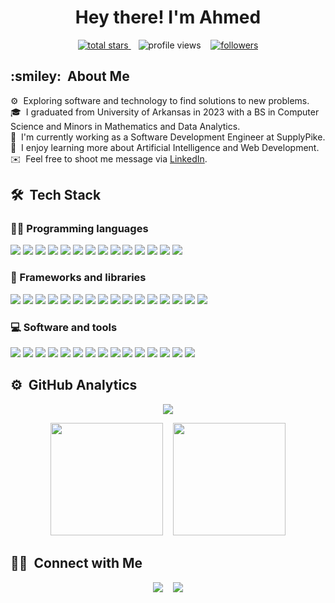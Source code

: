<h1 align="center">
    Hey there! I'm Ahmed
</h1>

<p align="center">
    <a href="https://github.com/a-mufasa?tab=repositories&sort=stargazers">
        <img alt="total stars" title="Total stars on GitHub" src="https://custom-icon-badges.demolab.com/github/stars/a-mufasa?color=55960c&style=for-the-badge&labelColor=488207&logo=star" />
    </a>
    &nbsp;&nbsp;
    <a>
        <img alt="profile views" title="Profile views" src="https://komarev.com/ghpvc/?username=a-mufasa&style=for-the-badge&color=red" />
    </a>
    &nbsp;&nbsp;
    <a href="https://github.com/a-mufasa?tab=followers">
        <img alt="followers" title="Follow me on Github" src="https://custom-icon-badges.demolab.com/github/followers/a-mufasa?color=236ad3&labelColor=1155ba&style=for-the-badge&logo=person-add&label=Follow&logoColor=white" />
    </a>
</p>

<h2>:smiley: &nbsp;About Me</h2>

⚙ &nbsp;Exploring software and technology to find solutions to new problems.\
🎓 &nbsp;I graduated from University of Arkansas in 2023 with a BS in Computer Science and Minors in Mathematics and Data Analytics.\
💼 &nbsp;I'm currently working as a Software Development Engineer at SupplyPike.\
🌱 &nbsp;I enjoy learning more about Artificial Intelligence and Web Development.\
✉️ &nbsp;Feel free to shoot me message via [LinkedIn](https://www.linkedin.com/in/ahmed-r-moustafa/).

<h2>🛠 &nbsp;Tech Stack</h2>

<h3>👨‍💻 Programming languages</h3>
<p>
    <a><img src="https://img.shields.io/badge/Jupyter-F37626.svg?logo=Jupyter&logoColor=white" /></a>
    <a><img src="https://img.shields.io/badge/C++-%2300599C.svg?logo=c%2B%2B&logoColor=white" /></a>
    <a><img src="https://img.shields.io/badge/Python-3670A0?logo=python&logoColor=ffdd54" /></a>
    <a><img src="https://img.shields.io/badge/R-%23276DC3.svg?logo=r&logoColor=white" /></a>
    <a><img src="https://img.shields.io/badge/TypeScript-%23007ACC.svg?logo=typescript&logoColor=white" /></a>
    <a><img src="https://img.shields.io/badge/CSS-1572B6.svg?logo=css3&logoColor=white" /></a>
    <a><img src="https://img.shields.io/badge/HTML-E34F26.svg?logo=html5&logoColor=white" /></a>
    <a><img src="https://custom-icon-badges.demolab.com/badge/Java-007396.svg?logo=java&logoColor=white" /></a>
    <a><img src="https://img.shields.io/badge/JavaScript-F7DF1E.svg?logo=javascript&logoColor=black" /></a>
    <a><img src="https://custom-icon-badges.demolab.com/badge/SQL-025E8C.svg?logo=database&logoColor=white" /></a>
    <a><img src="https://img.shields.io/badge/LaTeX-008080.svg?logo=LaTeX&logoColor=white" /></a>
    <a><img src="https://img.shields.io/badge/Node.js-43853D.svg?logo=node.js&logoColor=white" /></a>
    <a><img src="https://img.shields.io/badge/Markdown-%23000000.svg?logo=markdown&logoColor=white" /></a>
    <a><img src="https://img.shields.io/badge/Dart-%230175C2.svg?logo=dart&logoColor=white" /></a>
</p>

<h3>🧰 Frameworks and libraries</h3>
<p>
    <a><img src="https://img.shields.io/badge/React-20232a.svg?logo=react&logoColor=%2361DAFB" /></a>
    <a><img src="https://img.shields.io/badge/Vite-bb34fe.svg?logo=vite&logoColor=gold" /></a>
    <a><img src="https://img.shields.io/badge/NumPy-013243.svg?logo=numpy&logoColor=white" /></a>
    <a><img src="https://img.shields.io/badge/Bootstrap-7952B3.svg?logo=bootstrap&logoColor=white" /></a>
    <a><img src="https://img.shields.io/badge/Flutter-%2302569B.svg?logo=Flutter&logoColor=white" /></a>
    <a><img src="https://img.shields.io/badge/jQuery-%230769AD.svg?logo=jquery&logoColor=white" /></a>
    <a><img src="https://img.shields.io/badge/MUI-%230081CB.svg?logo=mui&logoColor=white" /></a>
    <a><img src="https://img.shields.io/badge/ROS-%230A0FF9.svg?logo=ros&logoColor=white" /></a>
    <a><img src="https://img.shields.io/badge/Redux-%23593d88.svg?logo=redux&logoColor=white" /></a>
    <a><img src="https://img.shields.io/badge/TailwindCSS-%2338B2AC.svg?logo=tailwind-css&logoColor=white" /></a>
    <a><img src="https://img.shields.io/badge/Postgres-%23316192.svg?logo=postgresql&logoColor=white" /></a>
    <a><img src="https://img.shields.io/badge/Keras-%23D00000.svg?logo=Keras&logoColor=white" /></a>
    <a><img src="https://img.shields.io/badge/Matplotlib-%23ffffff.svg?logo=Matplotlib&logoColor=black" /></a>
    <a><img src="https://img.shields.io/badge/Pandas-%23150458.svg?logo=pandas&logoColor=white" /></a>
    <a><img src="https://img.shields.io/badge/scikit--learn-%23F7931E.svg?logo=scikit-learn&logoColor=white" /></a>
    <a><img src="https://img.shields.io/badge/TensorFlow-%23FF6F00.svg?logo=TensorFlow&logoColor=white" /></a>
</p>

<h3>💻 Software and tools</h3>
<p>
    <a><img src="https://img.shields.io/badge/-Discord-5865F2.svg?logo=discord&logoColor=white" /></a>
    <a><img src="https://img.shields.io/badge/Git-F05033.svg?logo=git&logoColor=white" /></a>
    <a><img src="https://img.shields.io/badge/GitHub-%23121011.svg?logo=github&logoColor=white" /></a>
    <a><img src="https://img.shields.io/badge/-Stack%20Overflow-FE7A16?logo=stack-overflow&logoColor=white" /></a>
    <a><img src="https://img.shields.io/badge/Visual%20Studio%20Code-0078d7.svg?logo=visual-studio-code&logoColor=white" /></a>
    <a><img src="https://img.shields.io/badge/Docker-%230db7ed.svg?logo=docker&logoColor=white" /></a>
    <a><img src="https://img.shields.io/badge/ESLint-4B3263?logo=eslint&logoColor=white" /></a>
    <a><img src="https://img.shields.io/badge/Kubernetes-%23326ce5.svg?logo=kubernetes&logoColor=white" /></a>
    <a><img src="https://img.shields.io/badge/Jira-%230A0FFF.svg?logo=jira&logoColor=white" /></a>
    <a><img src="https://img.shields.io/badge/Trello-%23026AA7.svg?logo=Trello&logoColor=white" /></a>
    <a><img src="https://img.shields.io/badge/Postman-FF6C37?logo=postman&logoColor=white" /></a>
    <a><img src="https://img.shields.io/badge/Slack-4A154B?logo=slack&logoColor=white" /></a>
    <a><img src="https://img.shields.io/badge/Sentry-362F5E?logo=sentry&logoColor=white" /></a>
    <a><img src="https://img.shields.io/badge/AWS-%23FF9900.svg?logo=amazon-aws&logoColor=white" /></a>
    <a><img src="https://img.shields.io/badge/Amazon S3-438a25?logo=amazons3&logoColor=white" /></a>
</p>

<h2>⚙️ &nbsp;GitHub Analytics</h2>

<p align="center">
    <img src="https://streak-stats.demolab.com/?user=a-mufasa&theme=dark" />
</p>
<p align="center">
    <img height="180em" src="https://github-readme-stats-eight-theta.vercel.app/api?username=a-mufasa&show_icons=true&theme=dark&include_all_commits=true&count_private=true" />
    &nbsp;&nbsp;
    <img height="180em" src="https://github-readme-stats-eight-theta.vercel.app/api/top-langs/?username=a-mufasa&layout=compact&langs_count=8&theme=dark" />
</p>

<h2>🤝🏻 &nbsp;Connect with Me</h2>

<p align="center">
    <a href="https://www.linkedin.com/in/ahmed-r-moustafa/"><img src="https://img.shields.io/badge/-Ahmed%20Moustafa-0077B5?style=flat&logo=Linkedin&logoColor=white" /></a>
    &nbsp;&nbsp;
    <a href="https://www.instagram.com/_kingtut/"><img src="https://img.shields.io/badge/-@_kingtut-E4405F?style=flat&logo=Instagram&logoColor=white" /></a>
</p>
